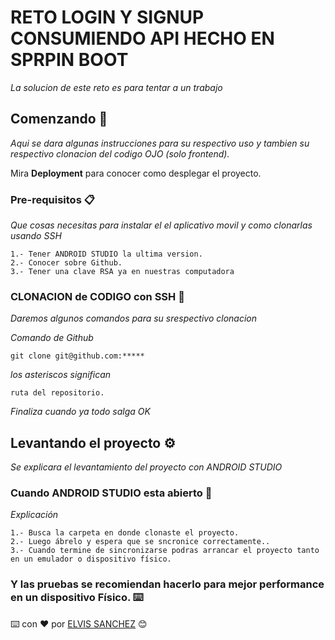 # RETO LOGIN Y SIGNUP CONSUMIENDO API HECHO EN SPRPIN BOOT

_La solucion de este reto es para tentar a un trabajo_

## Comenzando 🚀

_Aqui se dara algunas instrucciones para su respectivo uso y tambien su respectivo clonacion del codigo OJO (solo frontend)._

Mira **Deployment** para conocer como desplegar el proyecto.


### Pre-requisitos 📋

_Que cosas necesitas para instalar el el aplicativo movil y como clonarlas usando SSH_

```
1.- Tener ANDROID STUDIO la ultima version.
2.- Conocer sobre Github.
3.- Tener una clave RSA ya en nuestras computadora
```

### CLONACION de CODIGO con SSH 🔧

_Daremos algunos comandos para su srespectivo clonacion_

_Comando de Github_

```
git clone git@github.com:*****
```

_los asteriscos significan_

```
ruta del repositorio.
```

_Finaliza cuando ya todo salga OK_

## Levantando el proyecto ⚙️

_Se explicara el levantamiento del proyecto con ANDROID STUDIO_

### Cuando ANDROID STUDIO esta abierto 🔩

_Explicación_

```
1.- Busca la carpeta en donde clonaste el proyecto.
2.- Luego ábrelo y espera que se sncronice correctamente..
3.- Cuando termine de sincronizarse podras arrancar el proyecto tanto en un emulador o dispositivo físico.
```

### Y las pruebas se recomiendan hacerlo para mejor performance en un dispositivo Físico. ⌨️

⌨️ con ❤️ por [ELVIS SANCHEZ](https://github.com/XxHaRuToxX) 😊

